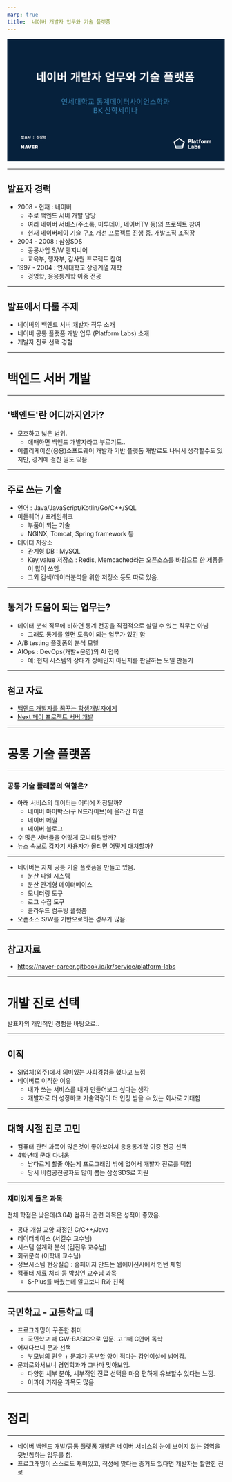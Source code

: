 ```yaml
---
marp: true
title:  네이버 개발자 업무와 기술 플랫폼
---
```


![bg](./assets/cover.jpg)


---


## 발표자 경력

- 2008 - 현재 : 네이버
   - 주로 백엔드 서버 개발 담당
   - 여러 네이버 서비스(주소록, 미투데이, 네이버TV 등)의 프로젝트 참여
   - 현재 네이버페이 기술 구조 개선 프로젝트 진행 중. 개발조직 조직장
- 2004 - 2008 : 삼성SDS
   - 공공사업 S/W 엔지니어
   - 교육부, 행자부, 감사원 프로젝트 참여
- 1997 - 2004 : 연세대학교 상경계열 재학
   - 겅영학, 응용통계학 이중 전공

---

## 발표에서 다룰 주제
- 네이버의 백엔드 서버 개발자 직무 소개
- 네이버 공통 플랫폼 개발 업무 (Platform Labs) 소개
- 개발자 진로 선택 경험

---

# 백엔드 서버 개발

---

## '백엔드'란 어디까지인가?
- 모호하고 넓은 범위.
   - 애매하면 백엔드 개발자라고 부르기도..
- 어플리케이션(응용)소프트웨어 개발과 기반 플랫폼 개발로도 나눠서 생각할수도 있지만, 경계에 걸친 일도 있음.


---

## 주로 쓰는 기술
- 언어 : Java/JavaScript/Kotlin/Go/C++/SQL
- 미들웨어 / 프레임워크
   - 부품이 되는 기술
   - NGINX, Tomcat, Spring framework 등
- 데이터 저장소
   - 관계형 DB : MySQL
   - Key,value 저장소 : Redis, Memcached라는 오픈소스를 바탕으로 한 제품들이 많이 쓰임.
   - 그외 검색/데이터분석을 위한 저장소 등도 따로 있음.

---

## 통계가 도움이 되는 업무는?
- 데이터 분석 직무에 비하면 통계 전공을 직접적으로 살릴 수 있는 직무는 아님
    - 그래도 통계를 알면 도움이 되는 업무가 있긴 함
- A/B testing 플랫폼의 분석 모델
- AIOps : DevOps(개발+운영)의 AI 접목
    - 예: 현재 시스템의 상태가 장애인지 아닌지를 판달하는 모델 만들기

---

## 첨고 자료

- [백엔드 개발자를 꿈꾸는 학생개발자에게](https://d2.naver.com/news/3435170)
- [Next 페이 프로젝트 서버 개발](https://naver-career.gitbook.io/kr/service/platform-labs/next-npay)

---

# 공통 기술 플랫폼

---

### 공통 기술 플래폼의 역할은?

- 아래 서비스의 데이터는 어디에 저장될까?
   - 네이버 마이박스(구 N드라이브)에 올라간 파일
   - 네이버 메일
   - 네이버 블로그
- 수 많은 서버들을 어떻게 모니터링할까?
- 뉴스 속보로 갑자기 사용자가 몰리면 어떻게 대처할까?

---

- 네이버는 자체 공통 기술 플랫폼을 만들고 있음.
    - 분산 파일 시스템
    - 분산 관계형 데이터베이스
    - 모니터링 도구
    - 로그 수집 도구
    - 클라우드 컴퓨팅 플랫폼
- 오픈소스 S/W를 기반으로하는 경우가 많음.

---

## 참고자료

- https://naver-career.gitbook.io/kr/service/platform-labs

---

# 개발 진로 선택

발표자의 개인적인 경험을 바탕으로..


---

## 이직

- SI업체(외주)에서 의미있는 사회경험을 했다고 느낌
- 네이버로 이직한 이유
   - 내가 쓰는 서비스를 내가 만들어보고 싶다는 생각
   - 개발자로 더 성장하고 기술역량이 더 인정 받을 수 있는 회사로 기대함

---

## 대학 시절 진로 고민
- 컴퓨터 관련 과목이 많은것이 좋아보여서 응용통계학 이중 전공 션택
- 4학년때 군대 다녀옴
   - 남다르게 할줄 아는게 프로그래밍 밖에 없어서 개발자 진로를 택함
   - 당시 비컴공전공자도 많이 뽑는 삼성SDS로 지원

---

### 재미있게 들은 과목
전체 학점은 낮은데(3.04) 컴퓨터 관련 과목은 성적이 좋았음.

- 공대 개설 교양 과정인 C/C++/Java
- 데이터베이스 (서길수 교수님)
- 시스템 설계와 분석 (김진우 교수님)
- 회귀분석 (이학배 교수님)
- 정보시스템 현장실습 : 홈페이지 만드는 웹에이젼시에서 인턴 체험
- 컴퓨터 자료 처리 등 박상언 교수님 과목
    - S-Plus를 배웠는데 알고보니 R과 친척

---

## 국민학교 - 고등학교 때

- 프로그래밍이 꾸준한 취미
    - 국민학교 때 GW-BASIC으로 입문. 고 1때 C언어 독학
- 어쩌다보니 문과 선택
    - 부모님의 권유 + 문과가 공부할 양이 적다는 감언이설에 넘어감.
- 문과로와서보니 경영학과가 그나마 맞아보임.
    - 다양한 세부 분야, 세부적인 진로 선택을 마음 편하게 유보할수 있다는 느낌.
    - 이과에 가까운 과목도 많음.

---

# 정리

---

- 네이버 백엔드 개발/공통 플랫폼 개발은 네이버 서비스의 눈에 보이지 않는 영역을 뒷받침하는 업무를 함.
- 프로그래밍이 스스로도 재미있고, 적성에 맞다는 증거도 있다면 개발자는 할만한 진로
